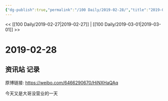 ```yaml
---
{"dg-publish":true,"permalink":"/100 Daily/2019-02-28/","title":"2019-02-28","created":"2022-12-22T14:25:17.000+08:00","updated":"2023-01-09T17:24:43.549+08:00"}
---
```



<< [[100 Daily/2019-02-27\|2019-02-27]] | [[100 Daily/2019-03-01\|2019-03-01]] >>

# 2019-02-28

## 资讯站 记录

原博链接: https://weibo.com/6466290670/HiNXHaQAq

今天又是大哥没营业的一天
